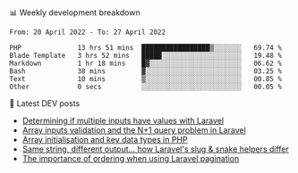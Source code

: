 📊 Weekly development breakdown
<!--START_SECTION:waka-->

```text
From: 20 April 2022 - To: 27 April 2022

PHP              13 hrs 51 mins  █████████████████▒░░░░░░░   69.74 %
Blade Template   3 hrs 52 mins   █████░░░░░░░░░░░░░░░░░░░░   19.48 %
Markdown         1 hr 18 mins    █▓░░░░░░░░░░░░░░░░░░░░░░░   06.62 %
Bash             38 mins         ▓░░░░░░░░░░░░░░░░░░░░░░░░   03.25 %
Text             10 mins         ▒░░░░░░░░░░░░░░░░░░░░░░░░   00.85 %
Other            0 secs          ░░░░░░░░░░░░░░░░░░░░░░░░░   00.05 %
```

<!--END_SECTION:waka-->

📕 Latest DEV posts
<!-- BLOG-POST-LIST:START -->
- [Determining if multiple inputs have values with Laravel](https://dev.to/michaelvickersuk/determining-if-multiple-inputs-have-values-with-laravel-km6)
- [Array inputs validation and the N+1 query problem in Laravel](https://dev.to/michaelvickersuk/array-inputs-validation-and-the-n1-query-problem-in-laravel-2agb)
- [Array initialisation and key data types in PHP](https://dev.to/michaelvickersuk/array-initialisation-and-key-data-types-in-php-1e5b)
- [Same string, different output... how Laravel&#39;s slug &amp; snake helpers differ](https://dev.to/michaelvickersuk/same-string-different-output-how-laravels-slug-snake-helpers-differ-1ccj)
- [The importance of ordering when using Laravel pagination](https://dev.to/michaelvickersuk/the-importance-of-ordering-when-using-laravel-pagination-1e37)
<!-- BLOG-POST-LIST:END -->
